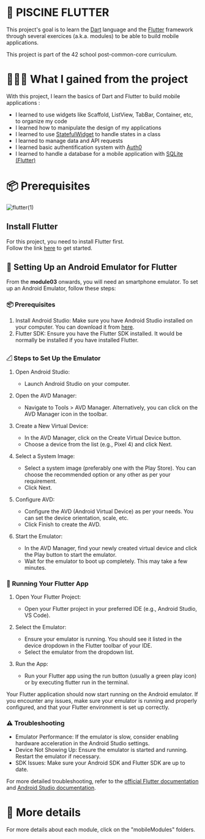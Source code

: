 # 📲 PISCINE FLUTTER
This project's goal is to learn the [Dart](https://dart.dev/) language and the [Flutter](https://flutter.dev/) framework through several exercices (a.k.a. modules) to be able to build mobile applications. <br />

This project is part of the 42 school post-common-core curriculum.

# 👩🏻‍🏫 What I gained from the project

With this project, I learn the basics of Dart and Flutter to build mobile applications : <br />
- I learned to use widgets like Scaffold, ListView, TabBar, Container, etc, to organize my code
- I learned how to manipulate the design of my applications
- I learned to use [StatefulWidget](https://api.flutter.dev/flutter/widgets/StatefulWidget-class.html) to handle states in a class
- I learned to manage data and API requests
- I learned basic authentification system with [Auth0](https://auth0.com/)
- I learned to handle a database for a mobile application with [SQLite (Flutter)](https://docs.flutter.dev/cookbook/persistence/sqlite)

# 📦 Prerequisites

![flutter(1)](https://github.com/user-attachments/assets/d97cdb74-c8a3-4279-bf05-f31807d23e34)

## Install Flutter

For this project, you need to install Flutter first. <br />
Follow the link [here](https://docs.flutter.dev/get-started/install) to get started. <br />

## 📳 Setting Up an Android Emulator for Flutter

From the **module03** onwards, you will need an smartphone emulator. To set up an Android Emulator, follow these steps:

### 📦 Prerequisites

1) Install Android Studio: Make sure you have Android Studio installed on your computer. You can download it from [here](https://developer.android.com/studio).
2) Flutter SDK: Ensure you have the Flutter SDK installed. It would be normally be installed if you have installed Flutter.

### 𓊍 Steps to Set Up the Emulator

1) Open Android Studio:
    - Launch Android Studio on your computer.

2) Open the AVD Manager:
    - Navigate to Tools > AVD Manager. Alternatively, you can click on the AVD Manager icon in the toolbar.

3) Create a New Virtual Device:
    - In the AVD Manager, click on the Create Virtual Device button.
    - Choose a device from the list (e.g., Pixel 4) and click Next.

4) Select a System Image:
    - Select a system image (preferably one with the Play Store). You can choose the recommended option or any other as per your requirement.
    - Click Next.

5) Configure AVD:
    - Configure the AVD (Android Virtual Device) as per your needs. You can set the device orientation, scale, etc.
    - Click Finish to create the AVD.

6) Start the Emulator:
    - In the AVD Manager, find your newly created virtual device and click the Play button to start the emulator.
    - Wait for the emulator to boot up completely. This may take a few minutes.

### 🚀 Running Your Flutter App

1) Open Your Flutter Project:
    - Open your Flutter project in your preferred IDE (e.g., Android Studio, VS Code).

2) Select the Emulator:
    - Ensure your emulator is running. You should see it listed in the device dropdown in the Flutter toolbar of your IDE.
    - Select the emulator from the dropdown list.

3) Run the App:
    - Run your Flutter app using the run button (usually a green play icon) or by executing flutter run in the terminal.

Your Flutter application should now start running on the Android emulator. If you encounter any issues, make sure your emulator is running and properly configured, and that your Flutter environment is set up correctly.

### ⚠️ Troubleshooting

- Emulator Performance: If the emulator is slow, consider enabling hardware acceleration in the Android Studio settings.
- Device Not Showing Up: Ensure the emulator is started and running. Restart the emulator if necessary.
- SDK Issues: Make sure your Android SDK and Flutter SDK are up to date.

For more detailed troubleshooting, refer to the [official Flutter documentation](https://docs.flutter.dev/) and [Android Studio documentation](https://developer.android.com/studio/run/emulator).

# 🧐 More details

For more details about each module, click on the "mobileModules" folders.
